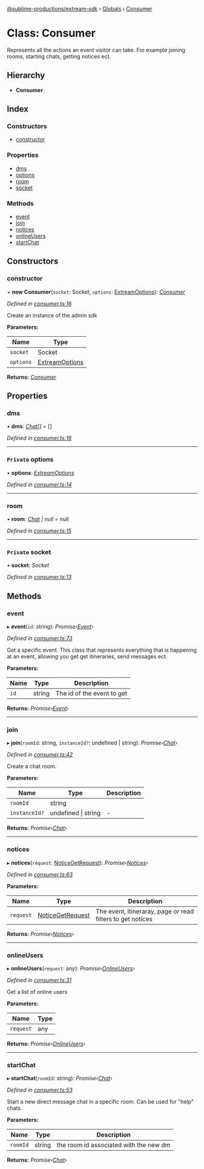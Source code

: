 [@sublime-productions/extream-sdk](../README.md) › [Globals](../globals.md) › [Consumer](consumer.md)

# Class: Consumer

Represents all the actions an event visitor can take. For example joining rooms, starting chats, getting notices ect.

## Hierarchy

* **Consumer**

## Index

### Constructors

* [constructor](consumer.md#constructor)

### Properties

* [dms](consumer.md#dms)
* [options](consumer.md#private-options)
* [room](consumer.md#room)
* [socket](consumer.md#private-socket)

### Methods

* [event](consumer.md#event)
* [join](consumer.md#join)
* [notices](consumer.md#notices)
* [onlineUsers](consumer.md#onlineusers)
* [startChat](consumer.md#startchat)

## Constructors

###  constructor

\+ **new Consumer**(`socket`: Socket, `options`: [ExtreamOptions](../interfaces/extreamoptions.md)): *[Consumer](consumer.md)*

*Defined in [consumer.ts:16](https://github.com/Extream-SaaS/ex-sdk/blob/ff4c1d0/src/consumer.ts#L16)*

Create an instance of the admin sdk

**Parameters:**

Name | Type |
------ | ------ |
`socket` | Socket |
`options` | [ExtreamOptions](../interfaces/extreamoptions.md) |

**Returns:** *[Consumer](consumer.md)*

## Properties

###  dms

• **dms**: *[Chat](chat.md)[]* = []

*Defined in [consumer.ts:16](https://github.com/Extream-SaaS/ex-sdk/blob/ff4c1d0/src/consumer.ts#L16)*

___

### `Private` options

• **options**: *[ExtreamOptions](../interfaces/extreamoptions.md)*

*Defined in [consumer.ts:14](https://github.com/Extream-SaaS/ex-sdk/blob/ff4c1d0/src/consumer.ts#L14)*

___

###  room

• **room**: *[Chat](chat.md) | null* = null

*Defined in [consumer.ts:15](https://github.com/Extream-SaaS/ex-sdk/blob/ff4c1d0/src/consumer.ts#L15)*

___

### `Private` socket

• **socket**: *Socket*

*Defined in [consumer.ts:13](https://github.com/Extream-SaaS/ex-sdk/blob/ff4c1d0/src/consumer.ts#L13)*

## Methods

###  event

▸ **event**(`id`: string): *Promise‹[Event](event.md)›*

*Defined in [consumer.ts:73](https://github.com/Extream-SaaS/ex-sdk/blob/ff4c1d0/src/consumer.ts#L73)*

Get a specific event. This class that represents everything that is happening at an event, allowing you get get itineraries, send messages ect.

**Parameters:**

Name | Type | Description |
------ | ------ | ------ |
`id` | string | The id of the event to get  |

**Returns:** *Promise‹[Event](event.md)›*

___

###  join

▸ **join**(`roomId`: string, `instanceId?`: undefined | string): *Promise‹[Chat](chat.md)›*

*Defined in [consumer.ts:42](https://github.com/Extream-SaaS/ex-sdk/blob/ff4c1d0/src/consumer.ts#L42)*

Create a chat room.

**Parameters:**

Name | Type | Description |
------ | ------ | ------ |
`roomId` | string |   |
`instanceId?` | undefined &#124; string | - |

**Returns:** *Promise‹[Chat](chat.md)›*

___

###  notices

▸ **notices**(`request`: [NoticeGetRequest](../interfaces/noticegetrequest.md)): *Promise‹[Notices](notices.md)›*

*Defined in [consumer.ts:63](https://github.com/Extream-SaaS/ex-sdk/blob/ff4c1d0/src/consumer.ts#L63)*

**Parameters:**

Name | Type | Description |
------ | ------ | ------ |
`request` | [NoticeGetRequest](../interfaces/noticegetrequest.md) | The event, itineraray, page or read filters to get notices  |

**Returns:** *Promise‹[Notices](notices.md)›*

___

###  onlineUsers

▸ **onlineUsers**(`request`: any): *Promise‹[OnlineUsers](onlineusers.md)›*

*Defined in [consumer.ts:31](https://github.com/Extream-SaaS/ex-sdk/blob/ff4c1d0/src/consumer.ts#L31)*

Get a list of online users

**Parameters:**

Name | Type |
------ | ------ |
`request` | any |

**Returns:** *Promise‹[OnlineUsers](onlineusers.md)›*

___

###  startChat

▸ **startChat**(`roomId`: string): *Promise‹[Chat](chat.md)›*

*Defined in [consumer.ts:53](https://github.com/Extream-SaaS/ex-sdk/blob/ff4c1d0/src/consumer.ts#L53)*

Start a new direct message chat in a specific room. Can be used for "help" chats.

**Parameters:**

Name | Type | Description |
------ | ------ | ------ |
`roomId` | string | the room id associated with the new dm  |

**Returns:** *Promise‹[Chat](chat.md)›*
